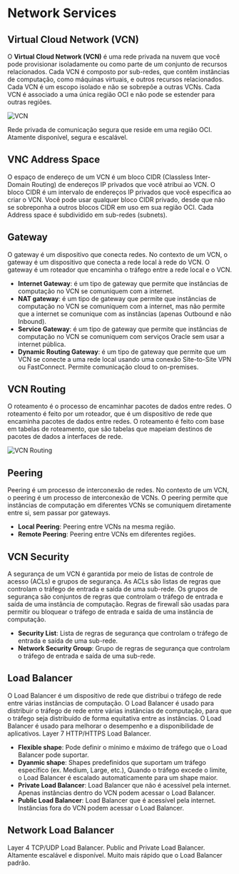 # Network Services

## Virtual Cloud Network (VCN)

O **Virtual Cloud Network (VCN)** é uma rede privada na nuvem que você pode provisionar isoladamente ou como parte de um conjunto de recursos relacionados. Cada VCN é composto por sub-redes, que contêm instâncias de computação, como máquinas virtuais, e outros recursos relacionados. Cada VCN é um escopo isolado e não se sobrepõe a outras VCNs. Cada VCN é associado a uma única região OCI e não pode se estender para outras regiões.

![VCN](https://www.techsupper.com/wp-content/uploads/2023/06/VCN.png)

Rede privada de comunicação segura que reside em uma região OCI. Atamente disponível, segura e escalável.

## VNC Address Space

O espaço de endereço de um VCN é um bloco CIDR (Classless Inter-Domain Routing) de endereços IP privados que você atribui ao VCN. O bloco CIDR é um intervalo de endereços IP privados que você especifica ao criar o VCN. Você pode usar qualquer bloco CIDR privado, desde que não se sobreponha a outros blocos CIDR em uso em sua região OCI. Cada Address space é subdividido em sub-redes (subnets).

## Gateway

O gateway é um dispositivo que conecta redes. No contexto de um VCN, o gateway é um dispositivo que conecta a rede local à rede do VCN. O gateway é um roteador que encaminha o tráfego entre a rede local e o VCN.

- **Internet Gateway**: é um tipo de gateway que permite que instâncias de computação no VCN se comuniquem com a internet.
- **NAT gateway**: é um tipo de gateway que permite que instâncias de computação no VCN se comuniquem com a internet, mas não permite que a internet se comunique com as instâncias (apenas Outbound e não Inbound).
- **Service Gateway**: é um tipo de gateway que permite que instâncias de computação no VCN se comuniquem com serviços Oracle sem usar a internet pública.
- **Dynamic Routing Gateway**: é um tipo de gateway que permite que um VCN se conecte a uma rede local usando uma conexão Site-to-Site VPN ou FastConnect. Permite comunicação cloud to on-premises.

## VCN Routing

O roteamento é o processo de encaminhar pacotes de dados entre redes. O roteamento é feito por um roteador, que é um dispositivo de rede que encaminha pacotes de dados entre redes. O roteamento é feito com base em tabelas de roteamento, que são tabelas que mapeiam destinos de pacotes de dados a interfaces de rede.

![VCN Routing](https://miro.medium.com/v2/resize:fit:1400/1*9A-uFVT-BuRbThq_9Dhv6g.png)

## Peering

Peering é um processo de interconexão de redes. No contexto de um VCN, o peering é um processo de interconexão de VCNs. O peering permite que instâncias de computação em diferentes VCNs se comuniquem diretamente entre si, sem passar por gateways.

- **Local Peering**: Peering entre VCNs na mesma região.
- **Remote Peering**: Peering entre VCNs em diferentes regiões.


## VCN Security

A segurança de um VCN é garantida por meio de listas de controle de acesso (ACLs) e grupos de segurança. As ACLs são listas de regras que controlam o tráfego de entrada e saída de uma sub-rede. Os grupos de segurança são conjuntos de regras que controlam o tráfego de entrada e saída de uma instância de computação. Regras de firewall são usadas para permitir ou bloquear o tráfego de entrada e saída de uma instância de computação.

- **Security List**: Lista de regras de segurança que controlam o tráfego de entrada e saída de uma sub-rede.
- **Network Security Group**: Grupo de regras de segurança que controlam o tráfego de entrada e saída de uma sub-rede. 


## Load Balancer

O Load Balancer é um dispositivo de rede que distribui o tráfego de rede entre várias instâncias de computação. O Load Balancer é usado para distribuir o tráfego de rede entre várias instâncias de computação, para que o tráfego seja distribuído de forma equitativa entre as instâncias. O Load Balancer é usado para melhorar o desempenho e a disponibilidade de aplicativos. Layer 7 HTTP/HTTPS Load Balancer.

- **Flexible shape**: Pode definir o mínimo e máximo de tráfego que o Load Balancer pode suportar.
- **Dyanmic shape**: Shapes predefinidos que suportam um tráfego específico (ex. Medium, Large, etc.), Quando o tráfego excede o limite, o Load Balancer é escalado automaticamente para um shape maior.
- **Private Load Balancer**: Load Balancer que não é acessível pela internet. Apenas instâncias dentro do VCN podem acessar o Load Balancer.
- **Public Load Balancer**: Load Balancer que é acessível pela internet. Instâncias fora do VCN podem acessar o Load Balancer.

## Network Load Balancer
Layer 4 TCP/UDP Load Balancer. Public and Private Load Balancer. Altamente escalável e disponível. Muito mais rápido que o Load Balancer padrão.

